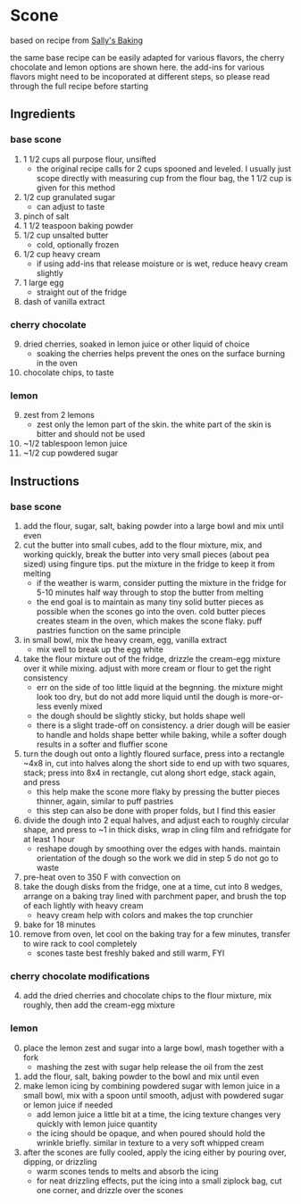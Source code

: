 # Scone 
based on recipe from [Sally's Baking](https://sallysbakingaddiction.com/scones-recipe/)

the same base recipe can be easily adapted for various flavors, the cherry chocolate and lemon options are shown here. the add-ins for various flavors might need to be incoporated at different steps, so please read through the full recipe before starting 

## Ingredients 
### base scone 
1. 1 1/2 cups all purpose flour, unsifted 
    - the original recipe calls for 2 cups spooned and leveled. I usually just scope directly with measuring cup from the flour bag, the 1 1/2 cup is given for this method 
2. 1/2 cup granulated sugar 
    - can adjust to taste 
3. pinch of salt 
4. 1 1/2 teaspoon baking powder 
5. 1/2 cup unsalted butter 
    - cold, optionally frozen 
6. 1/2 cup heavy cream 
    - if using add-ins that release moisture or is wet, reduce heavy cream slightly 
7. 1 large egg 
    - straight out of the fridge 
8. dash of vanilla extract 

### cherry chocolate 
9. dried cherries, soaked in lemon juice or other liquid of choice 
    - soaking the cherries helps prevent the ones on the surface burning in the oven 
10. chocolate chips, to taste 

### lemon 
9. zest from 2 lemons 
    - zest only the lemon part of the skin. the white part of the skin is bitter and should not be used 
10. ~1/2 tablespoon lemon juice
11. ~1/2 cup powdered sugar 

## Instructions
### base scone 
1. add the flour, sugar, salt, baking powder into a large bowl and mix until even
2. cut the butter into small cubes, add to the flour mixture, mix, and working quickly, break the butter into very small pieces (about pea sized) using fingure tips. put the mixture in the fridge to keep it from melting 
    - if the weather is warm, consider putting the mixture in the fridge for 5-10 minutes half way through to stop the butter from melting 
    - the end goal is to maintain as many tiny solid butter pieces as possible when the scones go into the oven. cold butter pieces creates steam in the oven, which makes the scone flaky. puff pastries function on the same principle 
3. in small bowl, mix the heavy cream, egg, vanilla extract 
    - mix well to break up the egg white 
4. take the flour mixture out of the fridge, drizzle the cream-egg mixture over it while mixing. adjust with more cream or flour to get the right consistency
    - err on the side of too little liquid at the begnning. the mixture might look too dry, but do not add more liquid until the dough is more-or-less evenly mixed 
    - the dough should be slightly sticky, but holds shape well 
    - there is a slight trade-off on consistency. a drier dough will be easier to handle and holds shape better while baking, while a softer dough results in a softer and fluffier scone 
5. turn the dough out onto a lightly floured surface, press into a rectangle ~4x8 in, cut into halves along the short side to end up with two squares, stack; press into 8x4 in rectangle, cut along short edge, stack again, and press
    - this help make the scone more flaky by pressing the butter pieces thinner, again, similar to puff pastries
    - this step can also be done with proper folds, but I find this easier 
6. divide the dough into 2 equal halves, and adjust each to roughly circular shape, and press to ~1 in thick disks, wrap in cling film and refridgate for at least 1 hour 
    - reshape dough by smoothing over the edges with hands. maintain orientation of the dough so the work we did in step 5 do not go to waste
8. pre-heat oven to 350 F with convection on 
7. take the dough disks from the fridge, one at a time, cut into 8 wedges, arrange on a baking tray lined with parchment paper, and brush the top of each lightly with heavy cream 
    - heavy cream help with colors and makes the top crunchier 
8. bake for 18 minutes
9. remove from oven, let cool on the baking tray for a few minutes, transfer to wire rack to cool completely 
    - scones taste best freshly baked and still warm, FYI

### cherry chocolate modifications 
4. add the dried cherries and chocolate chips to the flour mixture, mix roughly, then add the cream-egg mixture 

### lemon 
0. place the lemon zest and sugar into a large bowl, mash together with a fork
    - mashing the zest with sugar help release the oil from the zest 
1. add the flour, salt, baking powder to the bowl and mix until even
10. make lemon icing by combining powdered sugar with lemon juice in a small bowl, mix with a spoon until smooth, adjust with powdered sugar or lemon juice if needed 
    - add lemon juice a little bit at a time, the icing texture changes very quickly with lemon juice quantity 
    - the icing should be opaque, and when poured should hold the wrinkle briefly. similar in texture to a very soft whipped cream 
11. after the scones are fully cooled, apply the icing either by pouring over, dipping, or drizzling 
    - warm scones tends to melts and absorb the icing 
    - for neat drizzling effects, put the icing into a small ziplock bag, cut one corner, and drizzle over the scones
